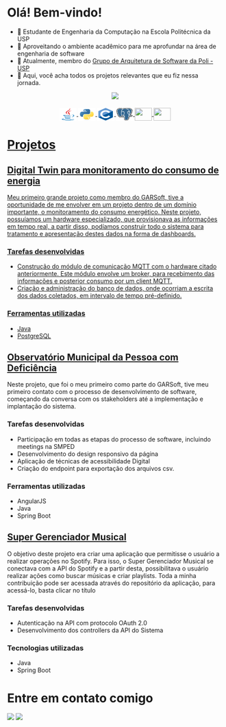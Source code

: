 # Olá! Bem-vindo!

- 🔭 Estudante de Engenharia da Computação na Escola Politécnica da USP
- 📖 Aproveitando o ambiente acadêmico para me aprofundar na área de engenharia de software
- 📖 Atualmente, membro do [Grupo de Arquitetura de Software da Poli - USP](https://www.linkedin.com/company/garsoft)
- 💬 Aqui, você acha todos os projetos relevantes que eu fiz nessa jornada.

<div style="margin-bottom: 15px;" align="center">
  <a href="https://github.com/henriquepaes1">
  <img height="180em" src="https://github-readme-stats.vercel.app/api?username=henriquepaes1&show_icons=true&border_color=ffffff&theme=tokyonight&include_all_commits=true&count_private=true"/>
<!--   <img height="180em" src="https://github-readme-stats.vercel.app/api/top-langs/?username=henriquepaes1"/> -->
 <div style="margin:0 auto;" align="center"><br>
   <img align="center" alt="hen-java" height="30" width="40" src="https://raw.githubusercontent.com/devicons/devicon/master/icons/java/java-original.svg">
   
  <img align="center" alt="hen-Python" height="30" width="40" src="https://raw.githubusercontent.com/devicons/devicon/master/icons/python/python-original.svg">
   
  <img align="center" alt="hen-C" height="30" width="40" src="https://raw.githubusercontent.com/devicons/devicon/master/icons/c/c-original.svg">

   <img align="center" alt="hen-postgres" height="30" width="40" src="https://raw.githubusercontent.com/devicons/devicon/master/icons/postgresql/postgresql-original.svg">

   <img align="center" height="30" width="40" src="https://cdn.jsdelivr.net/gh/devicons/devicon/icons/angularjs/angularjs-original.svg" />
   
   <img align="center" height="30" width="40" src="https://cdn.jsdelivr.net/gh/devicons/devicon/icons/googlecloud/googlecloud-original.svg" />
   </div> 
</div> 
  
# Projetos

  ## Digital Twin para monitoramento do consumo de energia
  Meu primeiro grande projeto como membro do GARSoft, tive a oportunidade de me envolver em um projeto dentro de um domínio importante, o monitoramento do consumo energético. Neste projeto, possuíamos um hardware especializado, que provisionava as informações em tempo real, a partir disso, podíamos construir todo o sistema para tratamento e apresentação destes dados na forma de dashboards.
  
  ### Tarefas desenvolvidas
  - Construção do módulo de comunicação MQTT com o hardware citado anteriormente. Este módulo envolve um broker, para recebimento das informações e posterior consumo por um client MQTT.
  - Criação e administração do banco de dados, onde ocorriam a escrita dos dados coletados, em intervalo de tempo pré-definido. 
  
  ### Ferramentas utilizadas 
  - Java
  - PostgreSQL
  
  ## [Observatório Municipal da Pessoa com Deficiência](https://observatorio.smped.prefeitura.sp.gov.br/)
  Neste projeto, que foi o meu primeiro como parte do GARSoft, tive meu primeiro contato com o processo de desenvolvimento de software, começando da conversa com os stakeholders até a implementação e implantação do sistema.
  
  ### Tarefas desenvolvidas
  - Participação em todas as etapas do processo de software, incluindo meetings na SMPED
  - Desenvolvimento do design responsivo da página
  - Aplicação de técnicas de acessibilidade Digital
  - Criação do endpoint para exportação dos arquivos csv.
  
  ### Ferramentas utilizadas
  - AngularJS
  - Java
  - Spring Boot
  
  ## [Super Gerenciador Musical](https://github.com/projetomac0321/SuperGerenciadorMusical)
  O objetivo deste projeto era criar uma aplicação que permitisse o usuário a realizar operações no Spotify. Para isso, o Super Gerenciador Musical se conectava com a API do Spotify e a partir desta, possibilitava o usuário realizar ações como buscar músicas e criar playlists. Toda a minha contribuição pode ser acessada através do repositório da aplicação, para acessá-lo, basta clicar no título
  
  ### Tarefas desenvolvidas
  - Autenticação na API com protocolo OAuth 2.0
  - Desenvolvimento dos controllers da API do Sistema
  
  ### Tecnologias utilizadas
  - Java
  - Spring Boot
  
  
# Entre em contato comigo 
  
<div>
<a href=https://www.linkedin.com/in/henriquepaes1/" target="_blank"><img src="https://img.shields.io/badge/-LinkedIn-%230077B5?style=for-the-badge&logo=linkedin&logoColor=white" target="_blank"></a> 
<a href = "mailto:hpaesdesouza@gmail.com"><img src="https://img.shields.io/badge/-Gmail-%23333?style=for-the-badge&logo=gmail&logoColor=white" target="_blank"></a>
</div>
 
